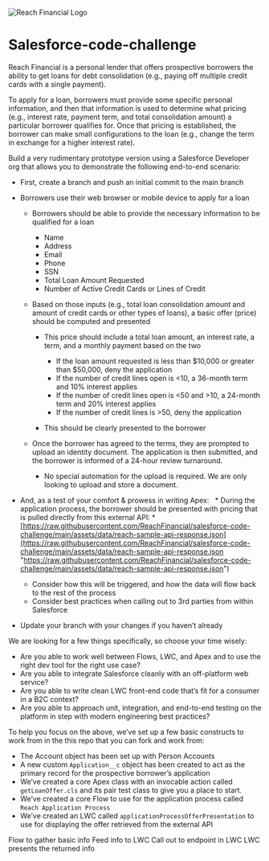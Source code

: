 ![Reach Financial Logo](./assets/images/reach-financial-logo.svg) 
# Salesforce-code-challenge

Reach Financial is a personal lender that offers prospective borrowers the ability to get loans for debt consolidation (e.g., paying off multiple credit cards with a single payment).  

To apply for a loan, borrowers must provide some specific personal information, and then that information is used to determine what pricing (e.g., interest rate, payment term, and total consolidation amount) a particular borrower qualifies for. Once that pricing is established, the borrower can make small configurations to the loan (e.g., change the term in exchange for a higher interest rate). 

Build a very rudimentary prototype version using a Salesforce Developer org that allows you to demonstrate the following end-to-end scenario:

*   First, create a branch and push an initial commit to the main branch
    
*   Borrowers use their web browser or mobile device to apply for a loan
    
    *   Borrowers should be able to provide the necessary information to be qualified for a loan 
        
        *   Name 
        *   Address 
        *   Email 
        *   Phone 
        *   SSN 
        *   Total Loan Amount Requested 
        *   Number of Active Credit Cards or Lines of Credit 
            
    *   Based on those inputs (e.g., total loan consolidation amount and amount of credit cards or other types of loans), a basic offer (price) should be computed and presented 
        
        *   This price should include a total loan amount, an interest rate, a term, and a monthly payment based on the two 
            
            *   If the loan amount requested is less than $10,000 or greater than $50,000, deny the application 
            *   If the number of credit lines open is <10, a 36-month term and 10% interest applies 
            *   If the number of credit lines open is <50 and >10, a 24-month term and 20% interest applies 
            *   If the number of credit lines is >50, deny the application 
                
        *   This should be clearly presented to the borrower 
            
    *   Once the borrower has agreed to the terms, they are prompted to upload an identity document. The application is then submitted, and the borrower is informed of a 24-hour review turnaround. 
        
        *   No special automation for the upload is required. We are only looking to upload and store a document.
            
*   And, as a test of your comfort & prowess in writing Apex:  
        *   During the application process, the borrower should be presented with pricing that is pulled directly from this external API:
        *   [https://raw.githubusercontent.com/ReachFinancial/salesforce-code-challenge/main/assets/data/reach-sample-api-response.json](https://raw.githubusercontent.com/ReachFinancial/salesforce-code-challenge/main/assets/data/reach-sample-api-response.json "https://raw.githubusercontent.com/ReachFinancial/salesforce-code-challenge/main/assets/data/reach-sample-api-response.json")
    *   Consider how this will be triggered, and how the data will flow back to the rest of the process 
    *   Consider best practices when calling out to 3rd parties from within Salesforce
*   Update your branch with your changes if you haven’t already
    

We are looking for a few things specifically, so choose your time wisely:

*   Are you able to work well between Flows, LWC, and Apex and to use the right dev tool for the right use case?
*   Are you able to integrate Salesforce cleanly with an off-platform web service?
*   Are you able to write clean LWC front-end code that’s fit for a consumer in a B2C context?
*   Are you able to approach unit, integration, and end-to-end testing on the platform in step with modern engineering best practices?
    

To help you focus on the above, we’ve set up a few basic constructs to work from in the this repo that you can fork and work from:

*   The Account object has been set up with Person Accounts
*   A new custom `Application__c` object has been created to act as the primary record for the prospective borrower’s application
*   We’ve created a core Apex class with an invocable action called `getLoanOffer.cls` and its pair test class to give you a place to start.
*   We’ve created a core Flow to use for the application process called `Reach Application Process`
*   We’ve created an LWC called `applicationProcessOfferPresentation` to use for displaying the offer retrieved from the external API




Flow to gather basic info
Feed info to LWC
Call out to endpoint in LWC
LWC presents the returned info
